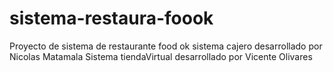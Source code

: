# sistema-restaura-foook
 Proyecto de sistema de restaurante food ok
sistema cajero desarrollado por Nicolas Matamala 
Sistema tiendaVirtual desarrollado por Vicente Olivares
